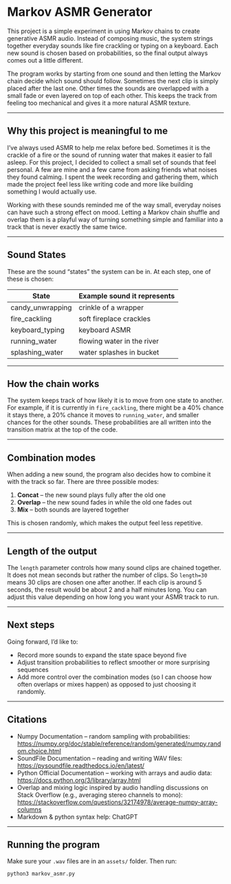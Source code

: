 # Markov ASMR Generator

This project is a simple experiment in using Markov chains to create generative ASMR audio. Instead of composing music, the system strings together everyday sounds like fire crackling or typing on a keyboard. Each new sound is chosen based on probabilities, so the final output always comes out a little different.

The program works by starting from one sound and then letting the Markov chain decide which sound should follow. Sometimes the next clip is simply placed after the last one. Other times the sounds are overlapped with a small fade or even layered on top of each other. This keeps the track from feeling too mechanical and gives it a more natural ASMR texture.

---

## Why this project is meaningful to me

I’ve always used ASMR to help me relax before bed. Sometimes it is the crackle of a fire or the sound of running water that makes it easier to fall asleep. For this project, I decided to collect a small set of sounds that feel personal. A few are mine and a few came from asking friends what noises they found calming. I spent the week recording and gathering them, which made the project feel less like writing code and more like building something I would actually use.  

Working with these sounds reminded me of the way small, everyday noises can have such a strong effect on mood. Letting a Markov chain shuffle and overlap them is a playful way of turning something simple and familiar into a track that is never exactly the same twice.  

---

## Sound States

These are the sound “states” the system can be in. At each step, one of these is chosen:

| State             | Example sound it represents |
|-------------------|-----------------------------|
| candy_unwrapping  | crinkle of a wrapper        |
| fire_cackling     | soft fireplace crackles     |
| keyboard_typing   | keyboard ASMR               |
| running_water     | flowing water in the river  |
| splashing_water   | water splashes in bucket    |

---

## How the chain works

The system keeps track of how likely it is to move from one state to another. For example, if it is currently in `fire_cackling`, there might be a 40% chance it stays there, a 20% chance it moves to `running_water`, and smaller chances for the other sounds. These probabilities are all written into the transition matrix at the top of the code.

---

## Combination modes

When adding a new sound, the program also decides how to combine it with the track so far. There are three possible modes:

1. **Concat** – the new sound plays fully after the old one  
2. **Overlap** – the new sound fades in while the old one fades out  
3. **Mix** – both sounds are layered together  

This is chosen randomly, which makes the output feel less repetitive.

---

## Length of the output

The `length` parameter controls how many sound clips are chained together. It does not mean seconds but rather the number of clips. So `length=30` means 30 clips are chosen one after another. If each clip is around 5 seconds, the result would be about 2 and a half minutes long. You can adjust this value depending on how long you want your ASMR track to run.

---

## Next steps

Going forward, I’d like to:  
- Record more sounds to expand the state space beyond five  
- Adjust transition probabilities to reflect smoother or more surprising sequences  
- Add more control over the combination modes (so I can choose how often overlaps or mixes happen) as opposed to just choosing it randomly. 

---
## Citations

- Numpy Documentation – random sampling with probabilities: https://numpy.org/doc/stable/reference/random/generated/numpy.random.choice.html
- SoundFile Documentation – reading and writing WAV files: https://pysoundfile.readthedocs.io/en/latest/
- Python Official Documentation – working with arrays and audio data: https://docs.python.org/3/library/array.html
- Overlap and mixing logic inspired by audio handling discussions on Stack Overflow (e.g., averaging stereo channels to mono): https://stackoverflow.com/questions/32174978/average-numpy-array-columns
- Markdown & python syntax help: ChatGPT 

---

## Running the program

Make sure your `.wav` files are in an `assets/` folder. Then run:

```bash
python3 markov_asmr.py
